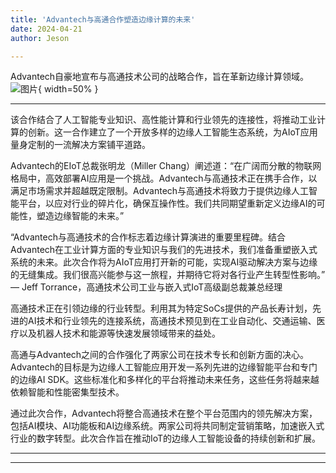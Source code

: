 ```yaml
---
title: 'Advantech与高通合作塑造边缘计算的未来'
date: 2024-04-21
author: Jeson

---
```


Advantech自豪地宣布与高通技术公司的战略合作，旨在革新边缘计算领域。![图片](https://ai-techpark.com/wp-content/uploads/2020/06/Buyer-Guide-500x281-1.jpg){ width=50% }

---
该合作结合了人工智能专业知识、高性能计算和行业领先的连接性，将推动工业计算的创新。这一合作建立了一个开放多样的边缘人工智能生态系统，为AIoT应用量身定制的一流解决方案铺平道路。

Advantech的EIoT总裁张明龙（Miller Chang）阐述道：“在广阔而分散的物联网格局中，高效部署AI应用是一个挑战。Advantech与高通技术正在携手合作，以满足市场需求并超越既定限制。Advantech与高通技术将致力于提供边缘人工智能平台，以应对行业的碎片化，确保互操作性。我们共同期望重新定义边缘AI的可能性，塑造边缘智能的未来。”

“Advantech与高通技术的合作标志着边缘计算演进的重要里程碑。结合Advantech在工业计算方面的专业知识与我们的先进技术，我们准备重塑嵌入式系统的未来。此次合作将为AIoT应用打开新的可能，实现AI驱动解决方案与边缘的无缝集成。我们很高兴能参与这一旅程，并期待它将对各行业产生转型性影响。” — Jeff Torrance，高通技术公司工业与嵌入式IoT高级副总裁兼总经理

高通技术正在引领边缘的行业转型。利用其为特定SoCs提供的产品长寿计划，先进的AI技术和行业领先的连接系统，高通技术预见到在工业自动化、交通运输、医疗以及机器人技术和能源等快速发展领域带来的益处。

高通与Advantech之间的合作强化了两家公司在技术专长和创新方面的决心。Advantech的目标是为边缘人工智能应用开发一系列先进的边缘智能平台和专门的边缘AI SDK。这些标准化和多样化的平台将推动未来任务，这些任务将越来越依赖智能和性能密集型技术。

通过此次合作，Advantech将整合高通技术在整个平台范围内的领先解决方案，包括AI模块、AI功能板和AI边缘系统。两家公司将共同制定营销策略，加速嵌入式行业的数字转型。此次合作旨在推动IoT的边缘人工智能设备的持续创新和扩展。

---
---
